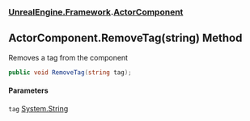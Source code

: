 ### [UnrealEngine.Framework](./UnrealEngine-Framework.md 'UnrealEngine.Framework').[ActorComponent](./UnrealEngine-Framework-ActorComponent.md 'UnrealEngine.Framework.ActorComponent')
## ActorComponent.RemoveTag(string) Method
Removes a tag from the component  
```csharp
public void RemoveTag(string tag);
```
#### Parameters
<a name='UnrealEngine-Framework-ActorComponent-RemoveTag(string)-tag'></a>
`tag` [System.String](https://docs.microsoft.com/en-us/dotnet/api/System.String 'System.String')  
  
